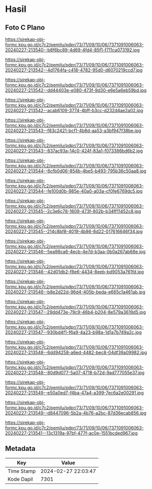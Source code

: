 # Hasil

## Foto C Plano

https://sirekap-obj-formc.kpu.go.id/c7c2/pemilu/pdpr/73/71/09/10/06/7371091006063-20240227-213540--b8f6bc89-4d69-4fd4-85f1-f711ca073192.jpg

https://sirekap-obj-formc.kpu.go.id/c7c2/pemilu/pdpr/73/71/09/10/06/7371091006063-20240227-213542--4d1764fa-c418-4782-95d0-d6070219ccd7.jpg

https://sirekap-obj-formc.kpu.go.id/c7c2/pemilu/pdpr/73/71/09/10/06/7371091006063-20240227-213542--dd44403e-e080-473f-9d30-e6e5a6eb59bd.jpg

https://sirekap-obj-formc.kpu.go.id/c7c2/pemilu/pdpr/73/71/09/10/06/7371091006063-20240227-213542--acab6109-3774-4bff-b3cc-d232d4ae2a02.jpg

https://sirekap-obj-formc.kpu.go.id/c7c2/pemilu/pdpr/73/71/09/10/06/7371091006063-20240227-213543--f83c2421-bcf1-4b8d-aa53-a3bf947f38be.jpg

https://sirekap-obj-formc.kpu.go.id/c7c2/pemilu/pdpr/73/71/09/10/06/7371091006063-20240227-213543--837ac93a-14c0-424f-83a1-f073386bd6b2.jpg

https://sirekap-obj-formc.kpu.go.id/c7c2/pemilu/pdpr/73/71/09/10/06/7371091006063-20240227-213544--6cfb0d06-854b-4be5-b493-795b36c50aa8.jpg

https://sirekap-obj-formc.kpu.go.id/c7c2/pemilu/pdpr/73/71/09/10/06/7371091006063-20240227-213544--fe100d0b-985e-40a0-a03a-cf0fe6769dc5.jpg

https://sirekap-obj-formc.kpu.go.id/c7c2/pemilu/pdpr/73/71/09/10/06/7371091006063-20240227-213545--2c3e6c78-1609-473f-802b-b34ff11452c8.jpg

https://sirekap-obj-formc.kpu.go.id/c7c2/pemilu/pdpr/73/71/09/10/06/7371091006063-20240227-213545--214c8bf8-4019-4b86-8d22-017616646f34.jpg

https://sirekap-obj-formc.kpu.go.id/c7c2/pemilu/pdpr/73/71/09/10/06/7371091006063-20240227-213546--5ea98ca6-4ecb-4e7d-b3aa-0b0a267ab68e.jpg

https://sirekap-obj-formc.kpu.go.id/c7c2/pemilu/pdpr/73/71/09/10/06/7371091006063-20240227-213546--42d01db2-f8e6-4434-8eeb-bd9053a761fd.jpg

https://sirekap-obj-formc.kpu.go.id/c7c2/pemilu/pdpr/73/71/09/10/06/7371091006063-20240227-213546--b8e2d22d-96d4-405b-beda-e665c1a461ab.jpg

https://sirekap-obj-formc.kpu.go.id/c7c2/pemilu/pdpr/73/71/09/10/06/7371091006063-20240227-213547--29dd473e-79c9-46b4-b204-8e579a3619d5.jpg

https://sirekap-obj-formc.kpu.go.id/c7c2/pemilu/pdpr/73/71/09/10/06/7371091006063-20240227-213547--930bd4f1-f6a9-4a23-b98a-1d1a7b749a2c.jpg

https://sirekap-obj-formc.kpu.go.id/c7c2/pemilu/pdpr/73/71/09/10/06/7371091006063-20240227-213548--6dd94258-a6ed-4482-bec8-04df39a09982.jpg

https://sirekap-obj-formc.kpu.go.id/c7c2/pemilu/pdpr/73/71/09/10/06/7371091006063-20240227-213548--80d9d077-5a07-4718-b72d-9ad777055e37.jpg

https://sirekap-obj-formc.kpu.go.id/c7c2/pemilu/pdpr/73/71/09/10/06/7371091006063-20240227-213549--e50a0ed7-f4ba-47a4-a399-7ec6a2e00291.jpg

https://sirekap-obj-formc.kpu.go.id/c7c2/pemilu/pdpr/73/71/09/10/06/7371091006063-20240227-213549--d8447096-5b2a-4b76-a2bc-87d36ecab856.jpg

https://sirekap-obj-formc.kpu.go.id/c7c2/pemilu/pdpr/73/71/09/10/06/7371091006063-20240227-213541--13c1319a-97bf-477f-ac0e-1551bcded967.jpg


## Metadata

| Key        | Value               |
| ---------- | ------------------- |
| Time Stamp | 2024-02-27 22:03:47 |
| Kode Dapil | 7301                |




